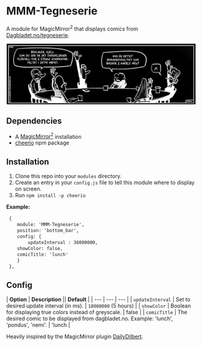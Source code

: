 # MMM-Tegneserie
A module for MagicMirror<sup>2</sup> that displays comics from [Dagbladet.no/tegneserie](https://dagbladet.no/tegneserie).

<img src="lunch.png"></img>

## Dependencies
  * A [MagicMirror<sup>2</sup>](https://github.com/MichMich/MagicMirror) installation
  * [cheerio](https://github.com/cheeriojs/cheerio) npm package

## Installation
  1. Clone this repo into your `modules` directory.
  2. Create an entry in your `config.js` file to tell this module where to display on screen.
  3. Run `npm install -p cheerio`
  
 **Example:**
```
 {
    module: 'MMM-Tegneserie',
	position: 'bottom_bar',
	config: {
		updateInterval : 36000000,
    showColor: false,
    comicTitle: 'lunch'
	}
 },
```

## Config
| **Option** | **Description** || **Default** |
| --- | --- | --- |
| `updateInterval` | Set to desired update interval (in ms). | `18000000` (5 hours) |
| `showColor` | Boolean for displaying true colors instead of greyscale. | false |
| `comicTitle` | The desired comic to be displayed from dagbladet.no. Example: 'lunch', 'pondus', 'nemi'. | 'lunch |

Heavily inspired by the MagicMirror plugin [DailyDilbert](https://github.com/andrecarlucci/MMM-DailyDilbert).
